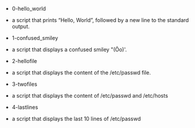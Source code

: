 * 0-hello_world
- a script that prints “Hello, World”, followed by a new line to the standard output.

* 1-confused_smiley
- a script that displays a confused smiley "(Ôo)'.

* 2-hellofile
- a script that displays the content of the /etc/passwd file.

* 3-twofiles
- a script that displays the content of /etc/passwd and /etc/hosts

* 4-lastlines
- a script that displays the last 10 lines of /etc/passwd 
